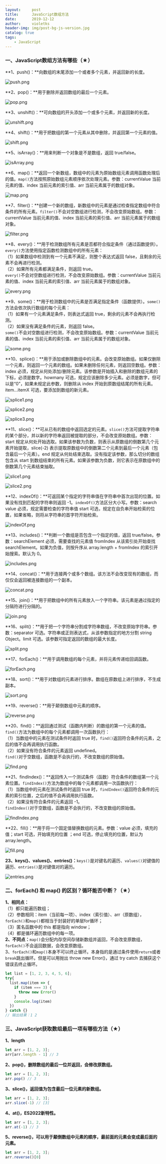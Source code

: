 ```yaml
---
layout:     post
title:      JavaScript数组方法
date:       2019-12-12
author:     violetks
header-img: img/post-bg-js-version.jpg
catalog: true
tags:
    - JavaScript
---
```


### 一、JavaScript数组方法有哪些（★）
**1、push()：**向数组的末尾添加一个或者多个元素，并返回新的长度。<br>

![push.png](/instructPic/push.png)

**2、pop()：**用于删除并返回数组的最后一个元素。<br>

![pop.png](/instructPic/pop.png)

**3、unshift()：**可向数组的开头添加一个或多个元素，并返回新的长度。<br>

![unshift.png](/instructPic/unshift.png)

**4、shift()：**用于把数组的第一个元素从其中删除，并返回第一个元素的值。<br>

![shift.png](/instructPic/shift.png)

**5、isArray()：**用来判断一个对象是不是数组，返回 true/false。<br>

![isArray.png](/instructPic/isArray.png)

**6、map()：**返回一个新数组，数组中的元素为原始数组元素调用函数处理后的值。`map()`方法按照原始数组元素顺序依次处理元素。参数：currentValue 当前元素的值、index 当前元素的索引值、arr 当前元素属于的数组对象。<br>

![map.png](/instructPic/map.png)

**7、filter()：**创建一个新的数组，新数组中的元素是通过检查指定数组中符合条件的所有元素。`filter()`不会对空数组进行检测，不会改变原始数组。参数：currentValue 当前元素的值、index 当前元素的索引值、arr 当前元素属于的数组对象。<br>

![filter.png](/instructPic/filter.png)

**8、every()：**用于检测数组所有元素是否都符合指定条件（通过函数提供）。`every()`方法使用指定函数检测数组中的所有元素：<br>
（1）如果数组中检测到有一个元素不满足，则整个表达式返回 false，且剩余的元素不会再进行检测。<br>
（2）如果所有元素都满足条件，则返回 true。<br>
`every()`不会对空数组进行检测，不会改变原始数组。参数：currentValue 当前元素的值、index 当前元素的索引值、arr 当前元素属于的数组对象。<br>

![every.png](/instructPic/every.png)

**9、some()：**用于检测数组中的元素是否满足指定条件（函数提供）。`some()`方法会依次执行数组的每个元素：<br>
（1）如果有一个元素满足条件，则表达式返回 true，剩余的元素不会再执行检测。<br>
（2）如果没有满足条件的元素，则返回 false。<br>
`some()`不会对空数组进行检测，不会改变原始数组。参数：currentValue 当前元素的值、index 当前元素的索引值、arr 当前元素属于的数组对象。<br>

![some.png](/instructPic/some.png)

**10、splice()：**用于添加或删除数组中的元素。会改变原始数组。如果仅删除一个元素，则返回一个元素的数组。如果未删除任何元素，则返回空数组。参数：index 必须，规定从何处添加/删除元素。该参数是开始插入和删除的数组元素的下标，必须是数字。howmany 可选，规定应该删除多少元素。必须是数字，但可以是“0”，如果未规定此参数，则删除从 index 开始到原数组结尾的所有元素。item…itemX 可选，要添加到数组的新元素。<br>

![splice1.png](/instructPic/splice1.png)

![splice2.png](/instructPic/splice2.png)

![splice3.png](/instructPic/splice3.png)

**11、slice()：**可从已有的数组中返回选定的元素。`slice()`方法可提取字符串的某个部分，并以新的字符串返回被提取的部分，不会改变原始数组。参数：start 规定从何处开始选取。如果该参数为负数，则表示从原数组的倒数第几个元素开始提取，slice(-2) 表示提取原数组中的倒数第二个元素到最后一个元素（包含最后一个元素）。end 规定从何处结束选取。没有指定该参数，那么切分的数组包含从 start 到数组结束的所有元素。如果该参数为负数，则它表示在原数组中的倒数第几个元素结束抽取。<br>

![slice1.png](/instructPic/slice1.png)

![slice2.png](/instructPic/slice2.png)

**12、indexOf()：**可返回某个指定的字符串值在字符串中首次出现的位置。如果没有找到匹配的字符串则返回 -1。`indexOf()`方法区分大小写。参数：search value 必须，规定需要检查的字符串值 start 可选，规定在自负串开始检索的位置，如果省略，则将从字符串的首字符开始检索。<br>

![indexOf.png](/instructPic/indexOf.png)

**13、includes()：**判断一个数组是否包含一个指定的值，返回 true/false。参数：searchElement 必须，需要查找的元素值 fromIndex 从该索引处开始查找 searchElement。如果为负值，则按升序从 array.length + fromIndex 的索引开始搜索。默认为 0。<br>

![includes.png](/instructPic/includes.png)

**14、concat()：**用于连接两个或多个数组。该方法不会改变现有的数组，而仅仅会返回被连接数组的一个副本。<br>

![concat.png](/instructPic/concat.png)

**15、join()：**用于把数组中的所有元素放入一个字符串。该元素是通过指定的分隔符进行分隔的。<br>

![join.png](/instructPic/join.png)

**16、split()：**用于把一个字符串分割成字符串数组，不改变原始字符串。参数：separator 可选。字符串或正则表达式，从该参数指定的地方分割 string Object。limit 可选。该参数可指定返回的数组的最大长度。<br>

![split.png](/instructPic/split.png)

**17、forEach()：**用于调用数组的每个元素，并将元素传递给回调函数。<br>

![forEach.png](/instructPic/forEach.png)

**18、sort()：**用于对数组的元素进行排序。数组在原数组上进行排序，不生成副本。<br>

![sort.png](/instructPic/sort.png)

**19、reverse()：**用于颠倒数组中元素的顺序。<br>

![reverse.png](/instructPic/reverse.png)

**20、find()：**返回通过测试（函数内判断）的数组的第一个元素的值。`find()`方法为数组中的每个元素都调用一次函数执行：<br>
（1）当数组中的元素在测试条件时返回 true 时，`find()`返回符合条件的元素，之后的值不会再调用执行函数。<br>
（2）如果没有符合条件的元素返回 undefined。<br>
`find()`对于空数组，函数是不会执行的，不改变数组的原始值。<br>

![find.png](/instructPic/find.png)

**21、findIndex()：**返回传入一个测试条件（函数）符合条件的数组第一个元素位置。`findIndex()`方法为数组中的每个元素都调用一次函数执行：<br>
（1）当数组中的元素在测试条件时返回 true 时，`findIndex()`返回符合条件的元素的索引位置，之后的值不会再调用执行函数。<br>
（2）如果没有符合条件的元素返回 -1。<br>
`findIndex()`对于空数组，函数是不会执行的，不改变数组的原始值。<br>

![findIndex.png](/instructPic/findIndex.png)

**22、fill()：**用于将一个固定值替换数组的元素。参数：value 必须，填充的值；start 可选，开始填充的位置
；end 可选，停止填充的位置，默认为array.length。<br>

![fill.png](/instructPic/fill.png)

**23、keys()、values()、entries()：**`keys()`是对键名的遍历、`values()`对键值的遍历、`entries()`是对键值对的遍历。<br>

![entries.png](/instructPic/entries.png)

### 二、forEach() 和 map() 的区别？循环能否中断？（★）
**1、相同点：**<br>
（1）都只能遍历数组；<br>
（2）参数相同：item（当前每一项）、index（索引值）、arr（原数组），`forEach()`和`map()`都相当于封装好的单层for循环；<br>
（3）匿名函数中的 this 都是指向 window；<br>
（4）都是循环遍历数组中的每一项。<br>
**2、不同点：**`map()`会分配内存空间存储新数组并返回，不会改变原数组，`forEach()`不会返回数据，会改变原数组。<br>
3、`forEach()`和`map()`本身不可以终止循环。本身指的是通过条件使用`return`或者`break`跳出循环。但是可以用抛出 throw new Error()，通过 try catch 去捕获这个错误去终止循环。<br>
```javascript
let list = [1, 2, 3, 4, 5, 6];
try{
  list.map(item => {
    if (item === 3) {
      throw new Error()
    }
    console.log(item)
  })
} catch {}
// 输出结果：1 2
```

### 三、JavaScript获取数组最后一项有哪些方法（★）
**1、length**<br>
```javascript
let arr = [1, 2, 3];
arr[arr.length - 1] // 3
```

**2、pop()，删除数组的最后一位并返回，会修改原数组。**<br>
```javascript
let arr = [1, 2, 3];
arr.pop() // 3
```

**3、slice()，返回值为包含最后一位元素的新数组。**<br>
```javascript
let arr = [1, 2, 3];
arr.slice(-1) // [3]
```

**4、at()，ES2022新特性。**<br>
```javascript
let arr = [1, 2, 3];
arr.at(-1) // 3
```

**5、reverse()，可以用于颠倒数组中元素的顺序，最前面的元素会变成最后面的元素。**<br>
```javascript
let arr = [1, 2, 3];
arr.reverse()[0]
```